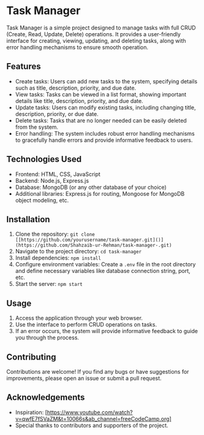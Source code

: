 # Task Manager

Task Manager is a simple project designed to manage tasks with full CRUD (Create, Read, Update, Delete) operations. It provides a user-friendly interface for creating, viewing, updating, and deleting tasks, along with error handling mechanisms to ensure smooth operation.

## Features

- Create tasks: Users can add new tasks to the system, specifying details such as title, description, priority, and due date.
- View tasks: Tasks can be viewed in a list format, showing important details like title, description, priority, and due date.
- Update tasks: Users can modify existing tasks, including changing title, description, priority, or due date.
- Delete tasks: Tasks that are no longer needed can be easily deleted from the system.
- Error handling: The system includes robust error handling mechanisms to gracefully handle errors and provide informative feedback to users.

## Technologies Used

- Frontend: HTML, CSS, JavaScript
- Backend: Node.js, Express.js
- Database: MongoDB (or any other database of your choice)
- Additional libraries: Express.js for routing, Mongoose for MongoDB object modeling, etc.

## Installation

1. Clone the repository: `git clone [[https://github.com/yourusername/task-manager.git]()](https://github.com/Shahzaib-ur-Rehman/task-manager-.git)`
2. Navigate to the project directory: `cd task-manager`
3. Install dependencies: `npm install`
4. Configure environment variables: Create a `.env` file in the root directory and define necessary variables like database connection string, port, etc.
5. Start the server: `npm start`

## Usage

1. Access the application through your web browser.
2. Use the interface to perform CRUD operations on tasks.
3. If an error occurs, the system will provide informative feedback to guide you through the process.

## Contributing

Contributions are welcome! If you find any bugs or have suggestions for improvements, please open an issue or submit a pull request.

## Acknowledgements

- Inspiration: [https://www.youtube.com/watch?v=qwfE7fSVaZM&t=10066s&ab_channel=freeCodeCamp.org]
- Special thanks to contributors and supporters of the project.


